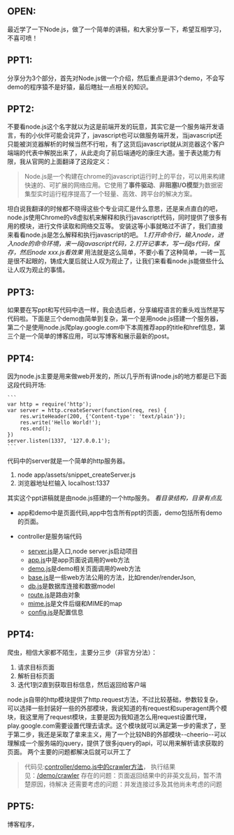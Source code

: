 
OPEN:
------
最近学了一下Node.js，做了一个简单的讲稿，和大家分享一下，希望互相学习，不喜可喷！

PPT1:
------
分享分为3个部分，首先对Node.js做一个介绍，然后重点是讲3个demo，不会写demo的程序猿不是好猿，最后瞎扯一点相关的知识。

PPT2:
------
不要看node.js这个名字就以为这是前端开发的玩意，其实它是一个服务端开发语言，有的小伙伴可能会诧异了，javascript也可以做服务端开发，当javascript还只能被浏览器解析的时候当然不行啦，有了这货后javascript就从浏览器这个客户端端的代表中解脱出来了，从此走向了前后端通吃的康庄大道。鉴于表达能力有限，我从官网的上面翻译了这段定义：
> Node.js是一个构建在chrome的javascript运行时上的平台，可以用来构建快速的、可扩展的网络应用。它使用了**事件驱动**、**非阻塞I/O模型**为数据密集型实时运行程序提高了一个轻量、高效、跨平台的解决方案。

坦白说我翻译的时候都不晓得这些个专业词汇是什么意思，还是来点直白的吧，node.js使用Chrome的v8虚拟机来解释和执行javascript代码，同时提供了很多有用的模块，进行文件读取和网络交互等。
安装这等小事就略过不讲了，我们直接来看看node.js是怎么解释和执行javascript的吧。
*1.打开命令行，输入node，进入node的命令环境，来一段javascript代码，2.打开记事本，写一段js代码，保存，然后node xxx.js看效果*
用法就是这么简单，不要小看了这种简单，一砖一瓦是很不起眼的，铸成大厦后就让人叹为观止了，让我们来看看node.js能做些什么让人叹为观止的事情。

PPT3:
-------
如果要在写ppt和写代码中选一样，我会选后者，分享编程语言的重头戏当然是写代码啦。下面是三个demo由简单到复杂，第一个是用node.js搭建一个服务器，第二个是使用node.js爬play.google.com中下本周推荐app的title和href信息，第三个是一个简单的博客应用，可以写博客和展示最新的post。

PPT4:
-------
因为node.js主要是用来做web开发的，所以几乎所有讲node.js的地方都是已下面这段代码开场:

    ```
    var http = require('http');
    var server = http.createServer(function(req, res) {
        res.writeHeader(200, {'Content-type': 'text/plain'});
        res.write('Hello World!');
        res.end();
    })
    server.listen(1337, '127.0.0.1');
    ```

代码中的server就是一个简单的http服务器。

1.   node app/assets/snippet_createServer.js
2.   浏览器地址栏输入 localhost:1337

其实这个ppt讲稿就是由node.js搭建的一个http服务。
*看目录结构，目录有点乱*

- app和demo中是页面代码,app中包含所有ppt的页面，demo包括所有demo的页面。
- controller是服务端代码
    
    - [server.js](/controller/server.js)是入口,node server.js启动项目
    - [app.js](/controller/app.js)中是app页面说调用的web方法
    - [demo.js](/controller/demo.js)是demo相关页面调用的web方法
    - [base.js](/controller/base.js)是一些web方法公用的方法，比如render/renderJson,
    - [db.js](/controller/db.js)是数据库连接和数据model
    - [route.js](/controller/route.js)是路由对象
    - [mime.js](/controller/mime.js)是文件后缀和MIME的map
    - [config.js](/controller/config.js)是配置信息

PPT4:
-------
爬虫，相信大家都不陌生，主要分三步（非官方分法）：

1.   请求目标页面
2.   解析目标页面
3.   迭代1到2直到获取目标信息，然后返回给客户端

node.js自带的http模块提供了http.request方法，不过比较基础，参数较复杂，可以选择一些封装好一些的外部模块，我说知道的有request和superagent两个模块，我这里用了request模块，主要是因为我知道怎么用request设置代理，play.google.com需要设置代理去请求。这个模块就可以满足第一步的需求了，至于第二步，我还是采取了拿来主义，用了一个比较NB的外部模块--cheerio--可以理解成一个服务端的jquery，提供了很多jquery的api，可以用来解析请求获取的页面。
两个主要的问题都解决后就可以开工了

> 代码见:[controller/demo.js中的crawler方法](/controller/demo.js)，
> 执行结果见：[/demo/crawler](/demo/crawler)
> 存在的问题：页面返回结果中的非英文乱码，暂不清楚原因，待解决
> 还需要考虑的问题：并发连接过多及其他尚未考虑的问题

PPT5:
-------
博客程序，
